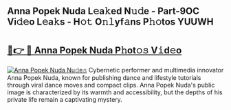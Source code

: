 ## Anna Popek Nuda L𝚎a𝚔ed N𝚞𝚍e - Part-9OC Vi𝚍𝚎o L𝚎a𝚔s - H𝚘𝚝 O𝚗𝚕yf𝚊ns P𝚑𝚘tos YUUWH

# <h2><a href="http://kfazca.oniu.top/?m=Anna+Popek+Nuda">🔗👉 🔴 Anna Popek Nuda P𝚑ot𝚘𝚜 V𝚒d𝚎o</a></h2>

[![Anna Popek Nuda Nu𝚍e𝚜](https://i.imgur.com/0qMVB7G.gif)](http://kfazca.oniu.top/?m=Anna+Popek+Nuda)
Cybernetic performer and multimedia innovator Anna Popek Nuda, known for publishing dance and lifestyle tutorials through viral dance moves and compact clips. Anna Popek Nuda's public image is characterized by its warmth and accessibility, but the depths of his private life remain a captivating mystery.  
